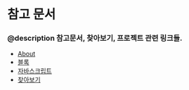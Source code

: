 # 참고 문서

### @description 참고문서, 찾아보기, 프로젝트 관련 링크들.

* [About](/about)
* [블록](/blocks)
* [자바스크립트](/javascript)
* [찾아보기](/reference)